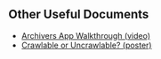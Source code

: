## Other Useful Documents 

- [Archivers App Walkthrough (video)](https://www.youtube.com/watch?v=tvSSILnHnpA&feature=youtu.be)
- [Crawlable or Uncrawlable? (poster)](https://drive.google.com/file/d/0B8Gv3Zy5ceY3X0xiSlV2dnhMYWc/view)
